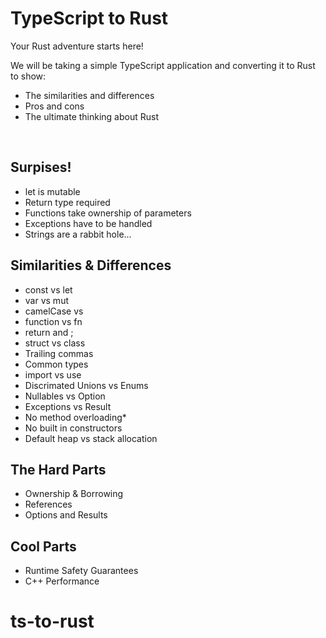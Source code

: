 # TypeScript to Rust

Your Rust adventure starts here!

We will be taking a simple TypeScript application and converting it to Rust to show:

* The similarities and differences
* Pros and cons
* The ultimate thinking about Rust

<br/>

## Surpises!
* let is mutable
* Return type required
* Functions take ownership of parameters
* Exceptions have to be handled
* Strings are a rabbit hole...

## Similarities & Differences
* const vs let
* var vs mut
* camelCase vs 
* function vs fn
* return and ;
* struct vs class
* Trailing commas
* Common types
* import vs use
* Discrimated Unions vs Enums
* Nullables vs Option
* Exceptions vs Result
* No method overloading*
* No built in constructors
* Default heap vs stack allocation

## The Hard Parts
* Ownership & Borrowing
* References
* Options and Results

## Cool Parts
* Runtime Safety Guarantees
* C++ Performance

# ts-to-rust
